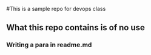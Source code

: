 #This is a sample repo for devops class

## What this repo contains is of no use
### Writing a para in readme.md
